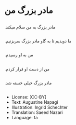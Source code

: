 # مادر بزرگ من

##
.مادر بزرگ به من سلام میکند

##
.ما دویدیم تا به گاو مادر بزرگ سربزنیم

##
.من به او رسیدم

##
.من از دست او فرار کردم

##
.مادر بزرگ خیلی خسته شد

##
* License: [CC-BY]
* Text: Augustine Napagi
* Illustration: Ingrid Schechter
* Translation: Saeed Nazari
* Language: fa
